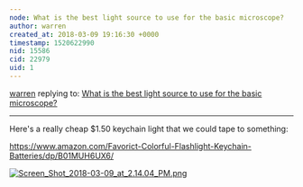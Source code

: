 ```yaml
---
node: What is the best light source to use for the basic microscope?  
author: warren
created_at: 2018-03-09 19:16:30 +0000
timestamp: 1520622990
nid: 15586
cid: 22979
uid: 1
---
```




[warren](../profile/warren) replying to: [What is the best light source to use for the basic microscope?  ](../notes/stevie/01-22-2018/what-is-the-best-light-source-to-use-for-the-basic-microscope)

----
Here's a really cheap $1.50 keychain light that we could tape to something:

https://www.amazon.com/Favorict-Colorful-Flashlight-Keychain-Batteries/dp/B01MUH6UX6/


[![Screen_Shot_2018-03-09_at_2.14.04_PM.png](https://publiclab.org/system/images/photos/000/023/930/large/Screen_Shot_2018-03-09_at_2.14.04_PM.png)](https://publiclab.org/system/images/photos/000/023/930/original/Screen_Shot_2018-03-09_at_2.14.04_PM.png)

